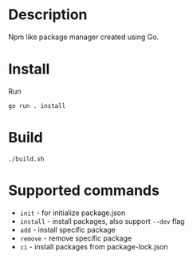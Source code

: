 # Description

Npm like package manager created using Go.

# Install

Run

```
go run . install
```

# Build

```
./build.sh
```

# Supported commands

- `init` - for initialize package.json
- `install` - install packages, also support `--dev` flag
- `add` - install specific package
- `remove` - remove specific package
- `ci` - install packages from package-lock.json
